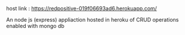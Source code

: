 host link : https://redpositive-019f06693ad6.herokuapp.com/

An node js (express) appliaction hosted in heroku of CRUD operations enabled with mongo db